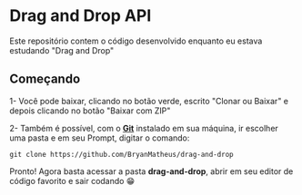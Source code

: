 # Drag and Drop API

Este repositório contem o código desenvolvido enquanto eu estava estudando "Drag and Drop"

## Começando

1- Você pode baixar, clicando no botão verde, escrito "Clonar ou Baixar" e depois clicando no botão "Baixar com ZIP"

2- Também é possível, com o [**Git**](https://git-scm.com/) instalado em sua máquina, ir escolher uma pasta e em seu Prompt, digitar o comando:

    git clone https://github.com/BryanMatheus/drag-and-drop

Pronto! Agora basta acessar a pasta **drag-and-drop**, abrir em seu editor de código favorito e sair codando 😁
